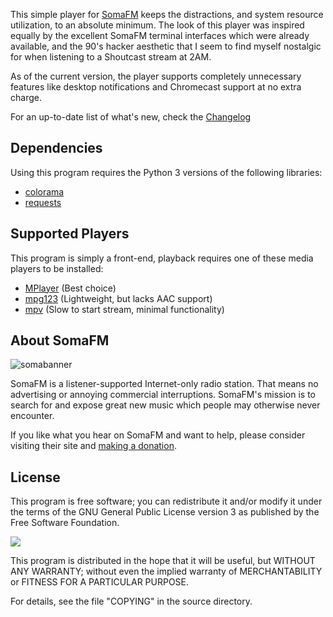 This simple player for [SomaFM](https://somafm.com/) keeps the distractions, and system resource utilization, to an absolute minimum. The look of this player was inspired equally by the excellent SomaFM terminal interfaces which were already available, and the 90's hacker aesthetic that I seem to find myself nostalgic for when listening to a Shoutcast stream at 2AM.

As of the current version, the player supports completely unnecessary features like desktop notifications and Chromecast support at no extra charge.

For an up-to-date list of what's new, check the [Changelog](CHANGELOG.md)

## Dependencies
Using this program requires the Python 3 versions of the following libraries:

* [colorama](https://pypi.org/project/colorama/)
* [requests](https://3.python-requests.org/)

## Supported Players
This program is simply a front-end, playback requires one of these media players to be installed:
* [MPlayer](http://www.mplayerhq.hu/design7/news.html) (Best choice)
* [mpg123](https://www.mpg123.de/) (Lightweight, but lacks AAC support)
* [mpv](https://mpv.io/) (Slow to start stream, minimal functionality)

## About SomaFM
![somabanner](http://somafm.com/linktous/728x90sfm.jpg)

SomaFM is a listener-supported Internet-only radio station. That means no advertising or annoying commercial interruptions. SomaFM's mission is to search for and expose great new music which people may otherwise never encounter.

If you like what you hear on SomaFM and want to help, please consider visiting their site and [making a donation](https://somafm.com/support/).

## License
This program is free software; you can redistribute it and/or modify it under the terms of the GNU General Public License version 3 as published by the Free Software Foundation.

![](https://www.gnu.org/graphics/gplv3-127x51.png)

This program is distributed in the hope that it will be useful, but WITHOUT ANY WARRANTY; without even the implied warranty of MERCHANTABILITY or FITNESS FOR A PARTICULAR PURPOSE.

For details, see the file "COPYING" in the source directory.
